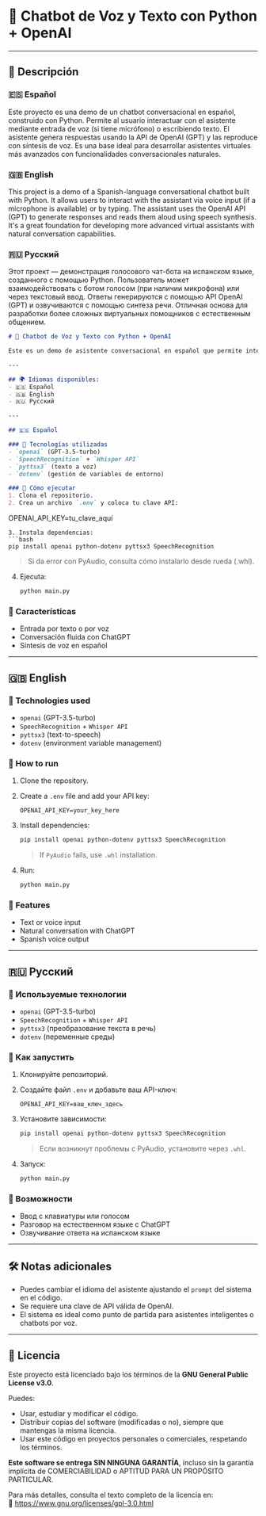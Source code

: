 # 🤖 Chatbot de Voz y Texto con Python + OpenAI

---

## 📌 Descripción

### 🇪🇸 Español
Este proyecto es una demo de un chatbot conversacional en español, construido con Python. Permite al usuario interactuar con el asistente mediante entrada de voz (si tiene micrófono) o escribiendo texto. El asistente genera respuestas usando la API de OpenAI (GPT) y las reproduce con síntesis de voz. Es una base ideal para desarrollar asistentes virtuales más avanzados con funcionalidades conversacionales naturales.

### 🇬🇧 English
This project is a demo of a Spanish-language conversational chatbot built with Python. It allows users to interact with the assistant via voice input (if a microphone is available) or by typing. The assistant uses the OpenAI API (GPT) to generate responses and reads them aloud using speech synthesis. It's a great foundation for developing more advanced virtual assistants with natural conversation capabilities.

### 🇷🇺 Русский
Этот проект — демонстрация голосового чат-бота на испанском языке, созданного с помощью Python. Пользователь может взаимодействовать с ботом голосом (при наличии микрофона) или через текстовый ввод. Ответы генерируются с помощью API OpenAI (GPT) и озвучиваются с помощью синтеза речи. Отличная основа для разработки более сложных виртуальных помощников с естественным общением.



```markdown
# 🤖 Chatbot de Voz y Texto con Python + OpenAI

Este es un demo de asistente conversacional en español que permite interactuar mediante voz (si tienes micrófono) o entrada de texto manual. Utiliza la API de OpenAI para responder inteligentemente y sintetiza la respuesta con voz.

---

## 🌍 Idiomas disponibles:
- 🇪🇸 Español
- 🇬🇧 English
- 🇷🇺 Русский

---

## 🇪🇸 Español

### 🧠 Tecnologías utilizadas
- `openai` (GPT-3.5-turbo)
- `SpeechRecognition` + `Whisper API`
- `pyttsx3` (texto a voz)
- `dotenv` (gestión de variables de entorno)

### 🚀 Cómo ejecutar
1. Clona el repositorio.
2. Crea un archivo `.env` y coloca tu clave API:
```

OPENAI\_API\_KEY=tu\_clave\_aquí

````
3. Instala dependencias:
```bash
pip install openai python-dotenv pyttsx3 SpeechRecognition
````

> Si da error con PyAudio, consulta cómo instalarlo desde rueda (.whl).

4. Ejecuta:

   ```bash
   python main.py
   ```

### 📌 Características

* Entrada por texto o por voz
* Conversación fluida con ChatGPT
* Síntesis de voz en español

---

## 🇬🇧 English

### 🧠 Technologies used

* `openai` (GPT-3.5-turbo)
* `SpeechRecognition` + `Whisper API`
* `pyttsx3` (text-to-speech)
* `dotenv` (environment variable management)

### 🚀 How to run

1. Clone the repository.
2. Create a `.env` file and add your API key:

   ```
   OPENAI_API_KEY=your_key_here
   ```
3. Install dependencies:

   ```bash
   pip install openai python-dotenv pyttsx3 SpeechRecognition
   ```

   > If `PyAudio` fails, use `.whl` installation.
4. Run:

   ```bash
   python main.py
   ```

### 📌 Features

* Text or voice input
* Natural conversation with ChatGPT
* Spanish voice output

---

## 🇷🇺 Русский

### 🧠 Используемые технологии

* `openai` (GPT-3.5-turbo)
* `SpeechRecognition` + `Whisper API`
* `pyttsx3` (преобразование текста в речь)
* `dotenv` (переменные среды)

### 🚀 Как запустить

1. Клонируйте репозиторий.
2. Создайте файл `.env` и добавьте ваш API-ключ:

   ```
   OPENAI_API_KEY=ваш_ключ_здесь
   ```
3. Установите зависимости:

   ```bash
   pip install openai python-dotenv pyttsx3 SpeechRecognition
   ```

   > Если возникнут проблемы с PyAudio, установите через `.whl`.
4. Запуск:

   ```bash
   python main.py
   ```

### 📌 Возможности

* Ввод с клавиатуры или голосом
* Разговор на естественном языке с ChatGPT
* Озвучивание ответа на испанском языке

---

## 🛠️ Notas adicionales

* Puedes cambiar el idioma del asistente ajustando el `prompt` del sistema en el código.
* Se requiere una clave de API válida de OpenAI.
* El sistema es ideal como punto de partida para asistentes inteligentes o chatbots por voz.

---

## 📄 Licencia

Este proyecto está licenciado bajo los términos de la **GNU General Public License v3.0**.

Puedes:

- Usar, estudiar y modificar el código.
- Distribuir copias del software (modificadas o no), siempre que mantengas la misma licencia.
- Usar este código en proyectos personales o comerciales, respetando los términos.

**Este software se entrega SIN NINGUNA GARANTÍA**, incluso sin la garantía implícita de COMERCIABILIDAD o APTITUD PARA UN PROPÓSITO PARTICULAR.

Para más detalles, consulta el texto completo de la licencia en:  
📄 https://www.gnu.org/licenses/gpl-3.0.html


```

